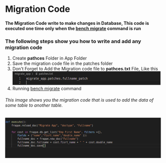 # Migration Code

<h4>The Migration Code write to make changes in Database, This code is executed one time only when the <u>bench migrate</u> command is run</h4>
<div>
  <h3>The following steps show you how to write and add any migration code</h3>
  <ol>
    <li> Create <b>pathces</b> Folder in App Folder </li>
    <li> Save the migration code file in the patches folder </li>
    <li> 
      Don't Forget to Add the Migration code file to <b>pathces.txt</b> File, Like this
      <br>
      <img src="imgs/patches-file.png" />
    </li>
    <li> Running <u>bench migrate</u> command </li>
  </ol>
  <h6> This image shows you the migration code that is used to add the data of some table to another table.</h6>
  <img src="imgs/code.png" />  
</div>
